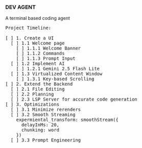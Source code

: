 ### DEV AGENT
A terminal based coding agent

<pre>
Project Timeline:

[ ] 1. Create a UI
  [ ] 1.1 Welcome page
    [ ] 1.1.1 Welcome Banner
    [ ] 1.1.2 Commands
    [ ] 1.1.3 Prompt Input
  [ ] 1.2 Implement AI
    [ ] 1.2.1 Gemini 2.5 Flash Lite
  [ ] 1.3 Virtualized Content Window
    [ ] 1.3.1 Key-based Scrolling
[ ] 2. Extend the Backend
  [ ] 2.1 File Editing
  [ ] 2.2 Planning
  [ ] 2.3 LSP Server for accurate code generation
[ ] 3. Optimizations
  [ ] 3.1 Minimize rerenders
  [ ] 3.2 Smooth Streaming
    expermiental_transform: smoothStream({
      delayInMs: 20,
      chunking: word
    })
  [ ] 3.3 Prompt Engineering
</pre>